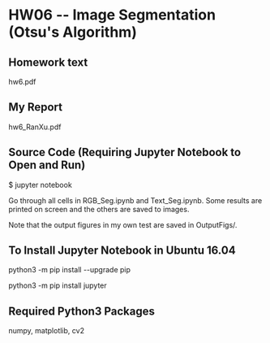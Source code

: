 # HW06 -- Image Segmentation (Otsu's Algorithm)

## Homework text
hw6.pdf

## My Report
hw6_RanXu.pdf

## Source Code (Requiring Jupyter Notebook to Open and Run)
$ jupyter notebook

Go through all cells in RGB_Seg.ipynb and Text_Seg.ipynb. Some results are printed on screen and the others are saved to images. 

Note that the output figures in my own test are saved in OutputFigs/.

## To Install Jupyter Notebook in Ubuntu 16.04
python3 -m pip install --upgrade pip

python3 -m pip install jupyter

## Required Python3 Packages
numpy, matplotlib, cv2
